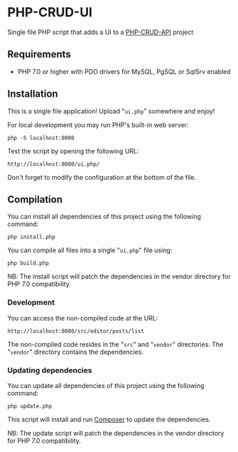 # PHP-CRUD-UI

Single file PHP script that adds a UI to a [PHP-CRUD-API](https://github.com/mevdschee/php-crud-api) project

## Requirements

  - PHP 7.0 or higher with PDO drivers for MySQL, PgSQL or SqlSrv enabled

## Installation

This is a single file application! Upload "`ui.php`" somewhere and enjoy!

For local development you may run PHP's built-in web server:

    php -S localhost:8080

Test the script by opening the following URL:

    http://localhost:8080/ui.php/

Don't forget to modify the configuration at the bottom of the file.

## Compilation

You can install all dependencies of this project using the following command:

    php install.php

You can compile all files into a single "`ui.php`" file using:

    php build.php

NB: The install script will patch the dependencies in the vendor directory for PHP 7.0 compatibility.

### Development

You can access the non-compiled code at the URL:

    http://localhost:8080/src/editor/posts/list

The non-compiled code resides in the "`src`" and "`vendor`" directories. The "`vendor`" directory contains the dependencies.

### Updating dependencies

You can update all dependencies of this project using the following command:

    php update.php

This script will install and run [Composer](https://getcomposer.org/) to update the dependencies.

NB: The update script will patch the dependencies in the vendor directory for PHP 7.0 compatibility.
